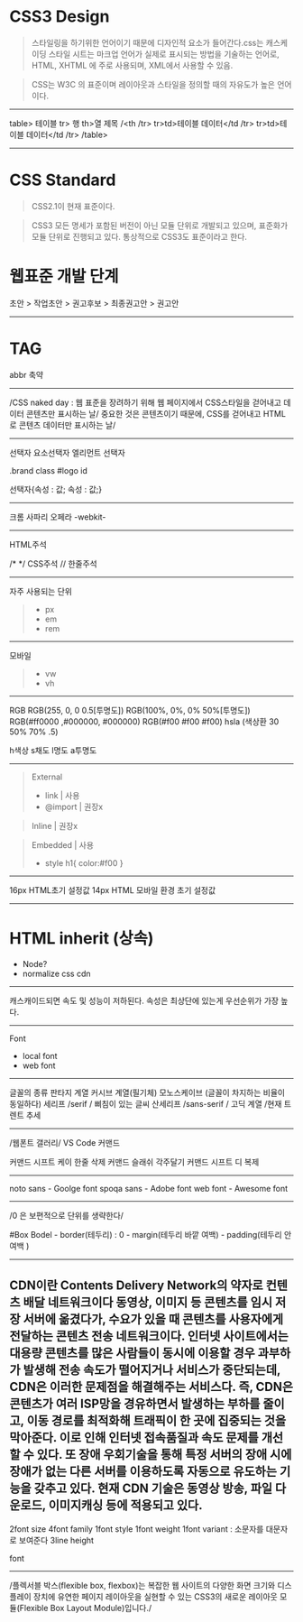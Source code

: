 # CSS3 Design

>스타일링을 하기위한 언어이기 때문에 디자인적 요소가 들어간다.css는 캐스케이딩 스타일 시트는 마크업 언어가 실제로 표시되는 방법을 기술하는 언어로, HTML, XHTML 에 주로 사용되며, XML에서 사용할 수 있음.

>CSS는 W3C 의 표준이며 레이아웃과 스타일을 정의할 때의 자유도가 높은 언어이다.

---
table> 테이블
tr> 행 th>열 제목 /<th /tr>
tr>td>테이블 데이터</td /tr>
tr>td>테이블 데이터</td /tr>
/table>


---
# CSS Standard
>CSS2.1이 현재 표준이다.

>CSS3 모든 명세가 포함된 버전이 아닌 모듈 단위로 개발되고 있으며, 표준화가 모듈 단위로 진행되고 있다. 통상적으로 CSS3도 표준이라고 한다.

# 웹표준 개발 단계
초안 > 작업초안 > 권고후보 > 최종권고안 > 권고안

---
# TAG
abbr 축약

---
/CSS naked day : 웹 표준을 장려하기 위해 웹 페이지에서 CSS스타일을 걷어내고 데이터 콘텐츠만 표시하는 날/
중요한 것은 콘텐츠이기 때문에, CSS를 걷어내고 HTML 로 콘텐츠 데이터만 표시하는 날/

---
선택자 요소선택자 엘리먼트 선택자

.brand class
#logo id

선택자{속성 : 값; 속성 : 값;}

---
크롬 사파리 오페라 -webkit-

---
<!-- --> HTML주석
/* */ CSS주석
// 한줄주석

---
자주 사용되는 단위
>- px
>- em
>- rem
---
모바일 
>- vw
>- vh
---
RGB
RGB(255, 0, 0 0.5[투명도])
RGB(100%, 0%, 0% 50%[투명도])
RGB(#ff0000 ,#000000, #000000)
RGB(#f00 #f00 #f00)
hsla (색상환 30 50% 70% .5)

h색상
s채도 
l명도 
a투명도

---
>External 
>- link | 사용
>- @import | 권장x

>Inline | 권장x

>Embedded | 사용
>- style 
>	h1{
>		color:#f00
>	}

---

16px HTML초기 설정값
14px HTML 모바일 환경 초기 설정값 

---

# HTML inherit (상속)
- Node?
- normalize css cdn

---
캐스캐이드되면 속도 및 성능이 저하된다.
속성은 최상단에 있는게 우선순위가 가장 높다.

---
Font 
- local font
- web font

---
글꼴의 종류
판타지 계열 
커시브 계열(필기체)
모노스케이브 (글꼴이 차지하는 비율이 동일하다)
세리프 /serif / 삐침이 있는 글씨 
산세리프 /sans-serif / 고딕 계열 /현재 트렌트 추세

---
/웹폰트 갤러리/
VS Code 커맨드

커맨드 시프트 케이 한줄 삭제
커맨드 슬래쉬 각주달기
커맨드 시프트 디 복제

---

noto sans - Goolge font
spoqa sans - Adobe font
web font - Awesome font

---
/0 은 보편적으로 단위를 생략한다/

#Box Bodel
	- border(테두리) : 0
    - margin(테두리 바깥 여백)
    - padding(테두리 안 여백 )

---
CDN이란 Contents Delivery Network의 약자로 컨텐츠 배달 네트워크이다
동영상, 이미지 등 콘텐츠를 임시 저장 서버에 옮겼다가, 수요가 있을 때 콘텐츠를 사용자에게 전달하는 콘텐츠 전송 네트워크이다. 인터넷 사이트에서는 대용량 콘텐츠를 많은 사람들이 동시에 이용할 경우 과부하가 발생해 전송 속도가 떨어지거나 서비스가 중단되는데, CDN은 이러한 문제점을 해결해주는 서비스다. 즉, CDN은 콘텐츠가 여러 ISP망을 경유하면서 발생하는 부하를 줄이고, 이동 경로를 최적화해 트래픽이 한 곳에 집중되는 것을 막아준다. 이로 인해 인터넷 접속품질과 속도 문제를 개선할 수 있다. 또 장애 우회기술을 통해 특정 서버의 장애 시에 장애가 없는 다른 서버를 이용하도록 자동으로 유도하는 기능을 갖추고 있다. 현재 CDN 기술은 동영상 방송, 파일 다운로드, 이미지캐싱 등에 적용되고 있다.
---
2font size
4font family
1font style
1font weight
1font variant : 소문자를 대문자로 보여준다 
3line height

font 

---
/플렉서블 박스(flexible box, flexbox)는 복잡한 웹 사이트의 다양한 화면 크기와 
디스플레이 장치에 유연한 페이지 레이아웃을 실현할 수 있는 
CSS3의 새로운 레이아웃 모듈(Flexible Box Layout Module)입니다./